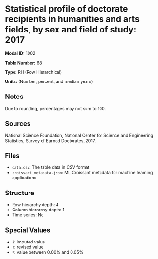 # Statistical profile of doctorate recipients in humanities and arts fields, by sex and field of study: 2017

**Modal ID:** 1002

**Table Number:** 68

**Type:** RH (Row Hierarchical)

**Units:** (Number, percent, and median years)

## Notes

Due to rounding, percentages may not sum to 100.

## Sources

National Science Foundation, National Center for Science and Engineering Statistics, Survey of Earned Doctorates, 2017.

## Files

- `data.csv`: The table data in CSV format
- `croissant_metadata.json`: ML Croissant metadata for machine learning applications

## Structure

- Row hierarchy depth: 4
- Column hierarchy depth: 1
- Time series: No

## Special Values

- `i`: imputed value
- `r`: revised value
- `*`: value between 0.00% and 0.05%
